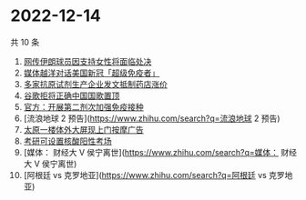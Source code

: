 # 2022-12-14

共 10 条

<!-- BEGIN -->
<!-- 最后更新时间 Wed Dec 14 2022 17:09:38 GMT+0800 (China Standard Time) -->

1. [网传伊朗球员因支持女性将面临处决](https://www.zhihu.com/search?q=网传伊朗球员因支持女性将面临处决)
1. [媒体越洋对话美国新冠「超级免疫者」](https://www.zhihu.com/search?q=媒体越洋对话美国新冠「超级免疫者」)
1. [多家抗原试剂生产企业发文抵制药店涨价](https://www.zhihu.com/search?q=多家抗原试剂生产企业发文抵制药店涨价)
1. [谷歌拒将正确中国国歌置顶](https://www.zhihu.com/search?q=谷歌拒将正确中国国歌置顶)
1. [官方：开展第二剂次加强免疫接种](https://www.zhihu.com/search?q=官方：开展第二剂次加强免疫接种)
1. [流浪地球 2 预告](https://www.zhihu.com/search?q=流浪地球 2 预告)
1. [太原一楼体外大屏现上门按摩广告](https://www.zhihu.com/search?q=太原一楼体外大屏现上门按摩广告)
1. [考研可设置核酸阳性考场](https://www.zhihu.com/search?q=考研可设置核酸阳性考场)
1. [媒体： 财经大 V 侯宁离世](https://www.zhihu.com/search?q=媒体： 财经大 V 侯宁离世)
1. [阿根廷 vs 克罗地亚](https://www.zhihu.com/search?q=阿根廷 vs 克罗地亚)

<!-- END -->
